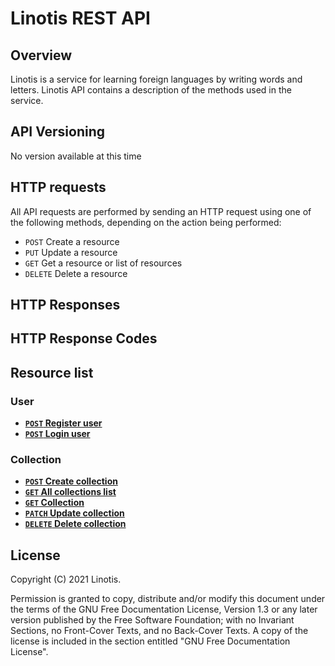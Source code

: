 # Linotis REST API
## Overview
Linotis is a service for learning foreign languages by writing words and letters. Linotis API contains a description of the methods used in the service.
## API Versioning
No version available at this time
## HTTP requests
All API requests are performed by sending an HTTP request using one of the following methods, depending on the action being performed:
- `POST` Create a resource
- `PUT` Update a resource
- `GET` Get a resource or list of resources
- `DELETE` Delete a resource
## HTTP Responses
## HTTP Response Codes
## Resource list
### User
- [**`POST` Register user**](https://github.com/Linotis/linotis-rest-api-docs/blob/main/user/POST_register.md)
- [**`POST` Login user**](https://github.com/Linotis/linotis-rest-api-docs/blob/main/user/POST_login.md)
### Collection
- [**`POST` Create collection**](https://github.com/Linotis/linotis-rest-api-docs/blob/main/collection/POST_collection.md)
- [**`GET` All collections list**](https://github.com/Linotis/linotis-rest-api-docs/blob/main/collection/GET_all.md)
- [**`GET` Collection**](https://github.com/Linotis/linotis-rest-api-docs/blob/main/collection/GET_collection.md)
- [**`PATCH` Update collection**](https://github.com/Linotis/linotis-rest-api-docs/blob/main/collection/PATCH_collection.md)
- [**`DELETE` Delete collection**](https://github.com/Linotis/linotis-rest-api-docs/blob/main/collection/DELETE_collection.md)
## License
Copyright (C)  2021  Linotis.

Permission is granted to copy, distribute and/or modify this document
under the terms of the GNU Free Documentation License, Version 1.3
or any later version published by the Free Software Foundation;
with no Invariant Sections, no Front-Cover Texts, and no Back-Cover Texts.
A copy of the license is included in the section entitled "GNU
Free Documentation License".

